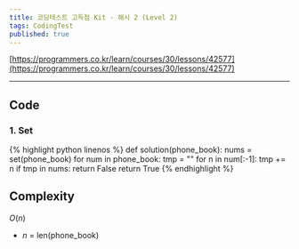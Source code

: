 ```yaml
---
title: 코딩테스트 고득점 Kit - 해시 2 (Level 2)
tags: CodingTest
published: true
---
```



[https://programmers.co.kr/learn/courses/30/lessons/42577](https://programmers.co.kr/learn/courses/30/lessons/42577)

<!--more-->

---

## Code
### 1. Set
{% highlight python linenos %}
def solution(phone_book):
    nums = set(phone_book)
    for num in phone_book:
        tmp = ""
        for n in num[:-1]:
            tmp += n
            if tmp in nums:
                return False
    return True
{% endhighlight %}

## Complexity
$O(n)$

- $n$ = len(phone_book)
